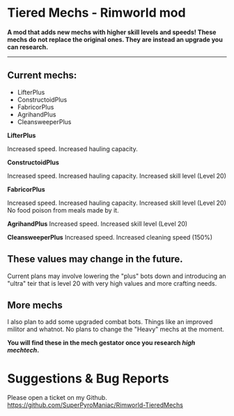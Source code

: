 # Tiered Mechs - Rimworld mod

**A mod that adds new mechs with higher skill levels and speeds! These mechs do not replace the original ones. They are instead an upgrade you can research.**

----------

## Current mechs:
- LifterPlus
- ConstructoidPlus
- FabricorPlus
- AgrihandPlus
- CleansweeperPlus

**LifterPlus**

Increased speed.
Increased hauling capacity.

**ConstructoidPlus**

Increased speed.
Increased hauling capacity.
Increased skill level (Level 20)

**FabricorPlus**

Increased speed.
Increased hauling capacity.
Increased skill level (Level 20)
No food poison from meals made by it.

**AgrihandPlus**
Increased speed.
Increased skill level (Level 20)

**CleansweeperPlus**
Increased speed.
Increased cleaning speed (150%)


## These values may change in the future.
Current plans may involve lowering the "plus" bots down and introducing an "ultra" teir that is level 20 with very high values and more crafting needs.

## More mechs
I also plan to add some upgraded combat bots. Things like an improved militor and whatnot. No plans to change the "Heavy" mechs at the moment.

**You will find these in the mech gestator once you research _high mechtech_.**


# Suggestions & Bug Reports
Please open a ticket on my Github. 
https://github.com/SuperPyroManiac/Rimworld-TieredMechs
